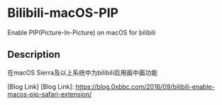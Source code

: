 # Bilibili-macOS-PIP
Enable PIP(Picture-In-Picture) on macOS for bilibili

## Description
在macOS Sierra及以上系统中为bilibili启用画中画功能

[Blog Link]
[Blog Link]:
https://blog.0xbbc.com/2016/09/bilibili-enable-macos-pip-safari-extension/
